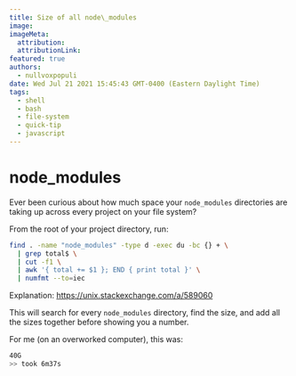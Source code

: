 ```yaml
---
title: Size of all node\_modules
image:
imageMeta:
  attribution:
  attributionLink:
featured: true
authors:
  - nullvoxpopuli
date: Wed Jul 21 2021 15:45:43 GMT-0400 (Eastern Daylight Time)
tags:
  - shell
  - bash
  - file-system
  - quick-tip
  - javascript
---
```


# node\_modules

Ever been curious about how much space your `node_modules` directories are taking up across every project on your file system?

From the root of your project directory, run:
```bash
find . -name "node_modules" -type d -exec du -bc {} + \
  | grep total$ \
  | cut -f1 \
  | awk '{ total += $1 }; END { print total }' \
  | numfmt --to=iec
```

Explanation: https://unix.stackexchange.com/a/589060

This will search for every `node_modules` directory, find the size, and add all the sizes together before showing you a number.

For me (on an overworked computer), this was:

```bash
40G
>> took 6m37s
```
